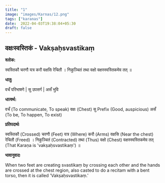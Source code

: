 ```yaml
---
title: "1"
image: "images/Karnas/12.png"
tags: ["karanas"]
date:  2022-04-03T19:38:04+05:30
draft: false
---
```


## वक्षःस्वस्तिकं - Vakṣaḥsvastikaṃ


**श्लोक:**


स्वस्तिकौ चरणौ यत्र करौ वक्षसि रेचितौ । निकुञ्चितं तथा वक्षो वक्षस्स्वस्तिकमेव तत् ॥


**धातुः**


वचँ परिभाषणे |
सु उपसर्ग | असँ भुवि 


**धात्वर्थ:**


वचँ (To communicate, To speak) वक्षः (Chest)
सु Prefix (Good, auspicious) असँ (To be, To happen, To exist)


**प्रतिपदार्थः**


स्वस्तिकौ (Crossed) चरणौ (Feet) यत्र (Where) करौ (Arms) वक्षसि (Near the chest) रेचितौ (Freed) । निकुञ्चितं (Contracted) तथा (Thus) वक्षो (Chest) वक्षस्स्वस्तिकमेव तत् (That Karaṇa is 'vakṣaḥsvastikaṃ') ॥


**भावानुवादः**


When two feet are creating svastikaṃ by crossing each other and the hands are crossed at the chest region, also casted to do a recitam with a bent torso, then it is called 'Vakṣaḥsvastikaṃ.'


